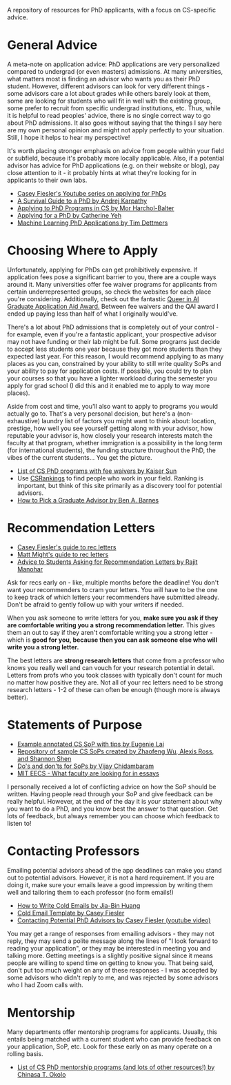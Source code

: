 A repository of resources for PhD applicants, with a focus on CS-specific advice.
# General Advice
A meta-note on application advice: PhD applications are very personalized compared to undergrad (or even masters) admissions. At many universities, what matters most is finding an advisor who wants you as their PhD student. However, different advisors can look for very different things - some advisors care a lot about grades while others barely look at them, some are looking for students who will fit in well with the existing group, some prefer to recruit from specific undergrad institutions, etc. Thus, while it is helpful to read peoples' advice, there is no single correct way to go about PhD admissions. It also goes without saying that the things I say here are my own personal opinion and might not apply perfectly to your situation. Still, I hope it helps to hear my perspective!

It's worth placing stronger emphasis on advice from people within your field or subfield, because it's probably more locally applicable. Also, if a potential advisor has advice for PhD applications (e.g. on their website or blog), pay close attention to it - it probably hints at what they're looking for in applicants to their own labs.
- [Casey Fiesler's Youtube series on applying for PhDs](https://www.youtube.com/playlist?list=PLPA3GFqdHv_oL8gRg-44TmvMzjcFRMH4I)
- [A Survival Guide to a PhD by Andrej Karpathy](https://karpathy.github.io/2016/09/07/phd/)
- [Applying to PhD Programs in CS by Mor Harchol-Balter](https://www.cs.cmu.edu/~harchol/gradschooltalk.pdf)
- [Applying for a PhD by Catherine Yeh](https://catherinesyeh.github.io/old-site/resources)
- [Machine Learning PhD Applications by Tim Dettmers](https://timdettmers.com/2018/11/26/phd-applications/)

# Choosing Where to Apply
Unfortunately, applying for PhDs can get prohibitively expensive. If application fees pose a significant barrier to you, there are a couple ways around it. Many universities offer fee waiver programs for applicants from certain underrepresented groups, so check the websites for each place you're considering. Additionally, check out the fantastic [Queer in AI Graduate Application Aid Award.](https://www.queerinai.com/grad-app-aid) Between fee waivers and the QAI award I ended up paying less than half of what I originally would've.

There's a lot about PhD admissions that is completely out of your control - for example, even if you're a fantastic applicant, your prospective advisor may not have funding or their lab might be full. Some programs just decide to accept less students one year because they got more students than they expected last year. For this reason, I would recommend applying to as many places as you can, constrained by your ability to still write quality SoPs and your ability to pay for application costs. If possible, you could try to plan your courses so that you have a lighter workload during the semester you apply for grad school (I did this and it enabled me to apply to way more places). 

Aside from cost and time, you'll also want to apply to programs you would actually go to. That's a very personal decision, but here's a (non-exhaustive) laundry list of factors you might want to think about: location, prestige, how well you see yourself getting along with your advisor, how reputable your advisor is, how closely your research interests match the faculty at that program, whether immigration is a possibility in the long term (for international students), the funding structure throughout the PhD, the vibes of the current students... You get the picture.
- [List of CS PhD programs with fee waivers by Kaiser Sun](https://github.com/KaiserWhoLearns/CS-PhD-Application-fee-waivers)
- Use [CSRankings](csrankings.org) to find people who work in your field. Ranking is important, but think of this site primarily as a discovery tool for potential advisors.
- [How to Pick a Graduate Advisor by Ben A. Barnes](https://hst.mit.edu/sites/default/files/media/files/Barres%20BA.Neuron.80.275.2013.pdf)

# Recommendation Letters
- [Casey Fiesler's guide to rec letters](https://www.youtube.com/watch?v=G17HyFybvKM&list=PLPA3GFqdHv_oL8gRg-44TmvMzjcFRMH4I)
- [Matt Might's guide to rec letters](https://matt.might.net/articles/how-to-recommendation-letter/)
- [Advice to Students Asking for Recommendation Letters by Rajit Manohar](http://vlsi.cornell.edu/~rajit/recletters.html)
  
Ask for recs early on - like, multiple months before the deadline! You don't want your recommenders to cram your letters. You will have to be the one to keep track of which letters your recommenders have submitted already. Don't be afraid to gently follow up with your writers if needed.

When you ask someone to write letters for you, **make sure you ask if they are comfortable writing you a strong recommendation letter.** This gives them an out to say if they aren't comfortable writing you a strong letter - which is **good for you, because then you can ask someone else who will write you a strong letter.**

The best letters are **strong research letters** that come from a professor who knows you really well and can vouch for your research potential in detail. Letters from profs who you took classes with typically don't count for much no matter how positive they are. Not all of your rec letters need to be strong research letters - 1-2 of these can often be enough (though more is always better).
# Statements of Purpose
- [Example annotated CS SoP with tips by Eugenie Lai](https://eugenielai.github.io/posts/another-annotated-sop.html)
- [Repository of sample CS SoPs created by Zhaofeng Wu, Alexis Ross, and Shannon Shen](https://cs-sop.notion.site/cs-sop/CS-PhD-Statements-of-Purpose-df39955313834889b7ac5411c37b958d)
- [Do's and don'ts for SoPs by Vijay Chidambaram](https://twitter.com/vj_chidambaram/status/933388419589459969?s=20)
- [MIT EECS - What faculty are looking for in essays](https://www.eecs.mit.edu/academics/graduate-programs/admission-process/what-faculty-members-are-looking-for-in-a-grad-school-application-essay/)
  
I personally received a lot of conflicting advice on how the SoP should be written. Having people read through your SoP and give feedback can be really helpful. However, at the end of the day it is *your* statement about why you want to do a PhD, and you know best the answer to that question. Get lots of feedback, but always remember you can choose which feedback to listen to!

# Contacting Professors
Emailing potential advisors ahead of the app deadlines can make you stand out to potential advisors. However, it is not a hard requirement. If you are doing it, make sure your emails leave a good impression by writing them well and tailoring them to each professor (no form emails!)
- [How to Write Cold Emails by Jia-Bin Huang](https://twitter.com/jbhuang0604/status/1420611683035324425?s=20)
- [Cold Email Template by Casey Fiesler](https://twitter.com/cfiesler/status/1301907707579031555?s=20)
- [Contacting Potential PhD Advisors by Casey Fiesler (youtube video)](https://www.youtube.com/watch?v=XPM22bWTjRk)

You may get a range of responses from emailing advisors - they may not reply, they may send a polite message along the lines of "I look forward to reading your application", or they may be interested in meeting you and talking more. Getting meetings is a slightly positive signal since it means people are willing to spend time on getting to know you. That being said, don't put too much weight on any of these responses - I was accepted by some advisors who didn't reply to me, and was rejected by some advisors who I had Zoom calls with.
# Mentorship
Many departments offer mentorship programs for applicants. Usually, this entails being matched with a current student who can provide feedback on your application, SoP, etc. Look for these early on as many operate on a rolling basis.
- [List of CS PhD mentorship programs (and lots of other resources!) by Chinasa T. Okolo](https://github.com/chinasaokolo/csGraduateApps)
